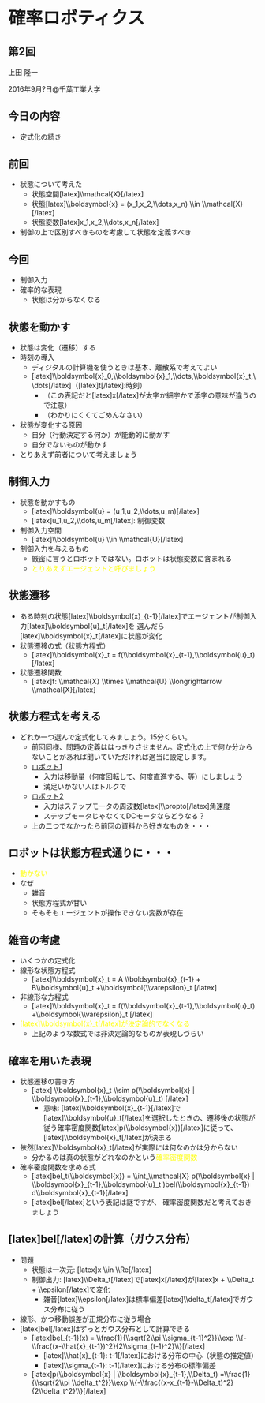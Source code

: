<h1 style="font-size: 250%;">確率ロボティクス</h1>
<h2>第2回</h2>
上田 隆一

2016年9月?日\@千葉工業大学

<!--nextpage-->
<h2>今日の内容</h2>
<ul>
 	<li>定式化の続き</li>
</ul>
<!--nextpage-->
<h2>前回</h2>
<ul>
 	<li>状態について考えた
<ul>
 	<li>状態空間[latex]\\mathcal{X}[/latex]</li>
 	<li>状態[latex]\\boldsymbol{x} = (x_1,x_2,\\dots,x_n) \\in \\mathcal{X}[/latex]</li>
 	<li>状態変数[latex]x_1,x_2,\\dots,x_n[/latex]</li>
</ul>
</li>
 	<li>制御の上で区別すべきものを考慮して状態を定義すべき</li>
</ul>
<!--nextpage-->
<h2>今回</h2>
<ul>
 	<li>制御入力</li>
 	<li>確率的な表現
<ul>
 	<li>状態は分からなくなる</li>
</ul>
</li>
</ul>
<!--nextpage-->
<h2>状態を動かす</h2>
<ul>
 	<li>状態は変化（遷移）する</li>
 	<li>時刻の導入
<ul>
 	<li>ディジタルの計算機を使うときは基本、離散系で考えてよい</li>
 	<li>[latex]\\boldsymbol{x}_0,\\boldsymbol{x}_1,\\dots,\\boldsymbol{x}_t,\\dots[/latex]（[latex]t[/latex]:時刻）
<ul>
 	<li>（この表記だと[latex]x[/latex]が太字か細字かで添字の意味が違うので注意）</li>
 	<li>（わかりにくくてごめんなさい）</li>
</ul>
</li>
</ul>
</li>
 	<li>状態が変化する原因
<ul>
 	<li>自分（行動決定する何か）が能動的に動かす</li>
 	<li>自分でないものが動かす</li>
</ul>
</li>
 	<li>とりあえず前者について考えましょう</li>
</ul>
<!--nextpage-->
<h2>制御入力</h2>
<ul>
 	<li>状態を動かすもの
<ul>
 	<li>[latex]\\boldsymbol{u} = (u_1,u_2,\\dots,u_m)[/latex]</li>
 	<li>[latex]u_1,u_2,\\dots,u_m[/latex]: 制御変数</li>
</ul>
</li>
 	<li>制御入力空間
<ul>
 	<li>[latex]\\boldsymbol{u} \\in \\mathcal{U}[/latex]</li>
</ul>
</li>
 	<li>制御入力を与えるもの
<ul>
 	<li>厳密に言うとロボットではない。ロボットは状態変数に含まれる</li>
 	<li><span style="color: #ffff00;">とりあえずエージェントと呼びましょう</span></li>
</ul>
</li>
</ul>
<!--nextpage-->
<h2>状態遷移</h2>
<ul>
 	<li>ある時刻の状態[latex]\\boldsymbol{x}_{t-1}[/latex]でエージェントが制御入力[latex]\\boldsymbol{u}_t[/latex]を
選んだら[latex]\\boldsymbol{x}_t[/latex]に状態が変化</li>
 	<li>状態遷移の式（状態方程式）
<ul>
 	<li>[latex]\\boldsymbol{x}_t = f(\\boldsymbol{x}_{t-1},\\boldsymbol{u}_t)[/latex]</li>
</ul>
</li>
 	<li>状態遷移関数
<ul>
 	<li>[latex]f: \\mathcal{X} \\times \\mathcal{U} \\longrightarrow \\mathcal{X}[/latex]</li>
</ul>
</li>
</ul>
<!--nextpage-->
<h2>状態方程式を考える</h2>
<ul>
 	<li>どれか一つ選んで定式化してみましょう。15分くらい。
<ul>
 	<li>前回同様、問題の定義ははっきりさせません。定式化の上で何か分からないことがあれば聞いていただければ適当に設定します。</li>
 	<li><a href="/?presenpress=確率ロボティクス2016第1回#/13" target="_blank">ロボット1</a>
<ul>
 	<li>入力は移動量（何度回転して、何度直進する、等）にしましょう</li>
 	<li>満足いかない人はトルクで</li>
</ul>
</li>
 	<li><a href="/?presenpress=確率ロボティクス2016第1回#/14" target="_blank">ロボット2</a>
<ul>
 	<li>入力はステップモータの周波数[latex]\\propto[/latex]角速度</li>
 	<li>ステップモータじゃなくてDCモータならどうなる？</li>
</ul>
</li>
 	<li>上の二つでなかったら前回の資料から好きなものを・・・</li>
</ul>
</li>
</ul>
<!--nextpage-->
<h2>ロボットは状態方程式通りに・・・</h2>
<ul>
 	<li><span style="color: #ffff00;">動かない</span></li>
 	<li>なぜ
<ul>
 	<li>雑音</li>
 	<li>状態方程式が甘い</li>
 	<li>そもそもエージェントが操作できない変数が存在</li>
</ul>
</li>
</ul>
<!--nextpage-->
<h2>雑音の考慮</h2>
<ul>
 	<li>いくつかの定式化</li>
 	<li>線形な状態方程式
<ul>
 	<li>[latex]\\boldsymbol{x}_t = A \\boldsymbol{x}_{t-1} + B\\boldsymbol{u}_t +\\boldsymbol{\\varepsilon}_t [/latex]</li>
</ul>
</li>
 	<li>非線形な方程式
<ul>
 	<li>[latex]\\boldsymbol{x}_t = f(\\boldsymbol{x}_{t-1},\\boldsymbol{u}_t) +\\boldsymbol{\\varepsilon}_t [/latex]</li>
</ul>
</li>
 	<li><span style="color: #ffff00;">[latex]\\boldsymbol{x}_t[/latex]が決定論的でなくなる</span>
<ul>
 	<li>上記のような数式では非決定論的なものが表現しづらい</li>
</ul>
</li>
</ul>
<h2><!--nextpage--></h2>
<h2>確率を用いた表現</h2>
<ul>
 	<li>状態遷移の書き方
<ul>
 	<li>[latex] \\boldsymbol{x}_t \\sim p(\\boldsymbol{x} | \\boldsymbol{x}_{t-1},\\boldsymbol{u}_t) [/latex]
<ul>
 	<li>意味: [latex]\\boldsymbol{x}_{t-1}[/latex]で[latex]\\boldsymbol{u}_t[/latex]を選択したときの、遷移後の状態が
従う確率密度関数[latex]p(\\boldsymbol{x})[/latex]に従って、[latex]\\boldsymbol{x}_t[/latex]が決まる</li>
</ul>
</li>
</ul>
</li>
 	<li>依然[latex]\\boldsymbol{x}_t[/latex]が実際には何なのかは分からない
<ul>
 	<li>分かるのは真の状態がどれなのかという<span style="color: #ffff00;">確率密度関数</span></li>
</ul>
</li>
 	<li>確率密度関数を求める式
<ul>
 	<li>[latex]bel_t(\\boldsymbol{x}) = \\int_\\mathcal{X} p(\\boldsymbol{x} | \\boldsymbol{x}_{t-1},\\boldsymbol{u}_t )bel(\\boldsymbol{x}_{t-1}) d\\boldsymbol{x}_{t-1}[/latex]</li>
 	<li>[latex]bel[/latex]という表記は謎ですが、
確率密度関数だと考えておきましょう</li>
</ul>
</li>
</ul>
<h2><!--nextpage--></h2>
<h2>[latex]bel[/latex]の計算（ガウス分布）</h2>
<ul>
 	<li>問題
<ul>
 	<li>状態は一次元: [latex]x \\in \\Re[/latex]</li>
 	<li>制御出力: [latex]\\Delta_t[/latex]で[latex]x[/latex]が[latex]x + \\Delta_t + \\epsilon[/latex]で変化
<ul>
 	<li>雑音[latex]\\epsilon[/latex]は標準偏差[latex]\\delta_t[/latex]でガウス分布に従う</li>
</ul>
</li>
</ul>
</li>
 	<li>線形、かつ移動誤差が正規分布に従う場合</li>
 	<li>[latex]bel[/latex]はずっとガウス分布として計算できる
<ul>
 	<li>[latex]bel_{t-1}(x) = \\frac{1}{\\sqrt{2\\pi \\sigma_{t-1}^2}}\\exp \\{-\\frac{(x-\\hat{x}_{t-1})^2}{2\\sigma_{t-1}^2}\\}[/latex]
<ul>
 	<li>[latex]\\hat{x}_{t-1}: t-1[/latex]における分布の中心（状態の推定値）</li>
 	<li>[latex]\\sigma_{t-1}: t-1[/latex]における分布の標準偏差</li>
</ul>
</li>
 	<li>[latex]p(\\boldsymbol{x} | \\boldsymbol{x}_{t-1},\\Delta_t) =\\frac{1}{\\sqrt{2\\pi \\delta_t^2}}\\exp \\{-\\frac{(x-x_{t-1}-\\Delta_t)^2}{2\\delta_t^2}\\}[/latex]</li>
</ul>
</li>
</ul>
